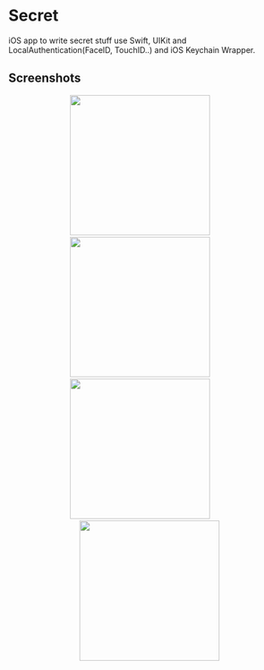 # Secret

iOS app to write secret stuff use Swift, UIKit and LocalAuthentication(FaceID, TouchID..) and iOS Keychain Wrapper.

## Screenshots

<div align="center">
  
<img src="" width="250"></img>
<img width="30"></img>
<img src="" width="250"></img>
<img width="30"></img>
<img src="" width="250"></img>
<img width="30"></img>
<img src="" width="250"></img>

</div>
